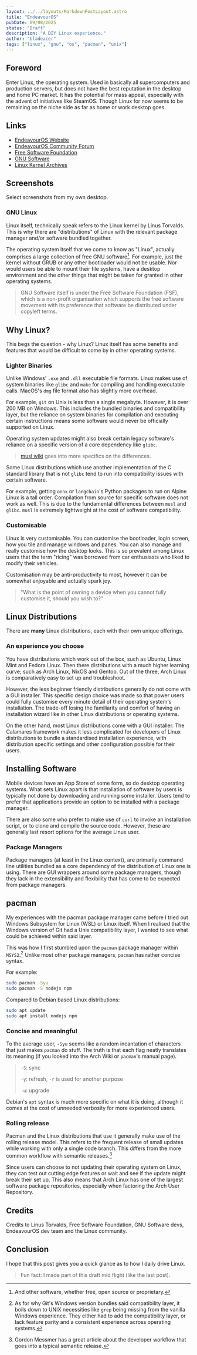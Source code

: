 ```yaml
---
layout: ../../layouts/MarkdownPostLayout.astro
title: "EndeavourOS"
pubDate: 09/08/2025
status: "Draft"
description: "A DIY Linux experience."
author: "bladeacer"
tags: ["linux", "gnu", "os", "pacman", "unix"]
---
```


## Foreword
Enter Linux, the operating system. Used in basically all supercomputers and
production servers, but does not have the best reputation in the desktop and
home PC market. It has the potential for mass appeal, especially with the
advent of initiatives like SteamOS. Though Linux for now seems to be remaining
on the niche side as far as home or work desktop goes.

## Links
- [EndeavourOS Website](https://endeavouros.com/)
- [EndeavourOS Community Forum](https://forum.endeavouros.com/)
- [Free Software Foundation](https://www.fsf.org/)
- [GNU Software](https://www.gnu.org/software/software.en.html)
- [Linux Kernel Archives](https://www.kernel.org/)

## Screenshots
Select screenshots from my own desktop.

### GNU Linux
Linux itself, technically speak refers to the Linux kernel by Linus Torvalds.
This is why there are "distributions" of Linux with the relevant package manager
and/or software bundled together.

The operating system itself that we come to know as "Linux", actually comprises
a large collection of free GNU software[^1]. For example, just the kernel without
GRUB or any other bootloader would not be usable. Nor would users be able to
mount their file systems, have a desktop environment and the other things that
might be taken for granted in other operating systems.

> GNU Software itself is under the Free Software Foundation (FSF), which is a
> non-profit organisation which supports the free software movement
> with its preference that software be distributed under copyleft terms.

## Why Linux?
This begs the question - why Linux? Linux itself has some benefits and features
that would be difficult to come by in other operating systems.

### Lighter Binaries
Unlike Windows' `.exe` and `.dll` executable file formats. Linux makes use of system
binaries like `glibc` and `make` for compiling and handling executable calls. MacOS's
`dmg` file format also has slightly more overhead.

For example, `git` on Unix is less than a single megabyte. However, it is over
200 MB on Windows. This includes the bundled binaries and compatibility layer,
but the reliance on system binaries for compilation and executing certain instructions
means some software would never be officially supported on Linux.

Operating system updates might also break certain legacy software's reliance on
a specific version of a core dependency like `glibc`.

> [musl wiki](https://wiki.musl-libc.org/functional-differences-from-glibc.html)
> goes into more specifics on the differences.

Some Linux distributions which use another implementation of the C standard
library that is not `glibc` tend to run into compatibility issues with certain software.

For example, getting `onnx` or `langchain`'s Python packages to run on Alpine
Linux is a tall order. Compilation from source for specific software does not
work as well. This is due to the fundamental differences between `musl` and `glibc`.
`musl` is extremely lightweight at the cost of software compatibility.

### Customisable
Linux is very customisable. You can customise the bootloader, login screen, how
you tile and manage windows and panes. You can also manage and really customise how
the desktop looks. This is so prevalent among Linux users that the term "ricing"
was borrowed from car enthusiasts who liked to modify their vehicles.

Customisation may be anti-productivity to most, however it can be somewhat enjoyable
and actually spark joy.

> "What is the point of owning a device when you cannot fully customise it,
> should you wish to?"

## Linux Distributions
There are **many** Linux distributions, each with their own unique offerings.

### An experience you choose
You have distributions which work out of the box, such as Ubuntu, Linux Mint and
Fedora Linux. Then there distributions with a much higher learning curve; such
as Arch Linux, NixOS and Gentoo. Out of the three, Arch Linux is comparatively easy
to set up and troubleshoot.

However, the less beginner friendly distributions generally do not come with a GUI
installer. This specific design choice was made so that power users could fully
customise every minute detail of their operating system's installation. The trade-off
losing the familiarity and comfort of having an installation wizard like in other
Linux distributions or operating systems.

On the other hand, most Linux distributions come with a GUI installer. The
Calamares framework makes it less complicated for developers of Linux distributions
to bundle a standardised installation experience, with distribution specific settings
and other configuration possible for their users.

## Installing Software
Mobile devices have an App Store of some form, so do desktop operating systems.
What sets Linux apart is that installation of software by users is typically not
done by downloading and running some installer. Users tend to prefer that
applications provide an option to be installed with a package manager.

There are also some who prefer to make use of `curl` to invoke an installation script,
or to clone and compile the source code. However, these are generally last resort
options for the average Linux user.

### Package Managers
Package managers (at least in the Linux context), are primarily command line utilities
bundled as a core dependency of the distribution of Linux one is using. There
are GUI wrappers around some package managers, though they lack in the extensibility
and flexibility that has come to be expected from package managers.

## pacman
My experiences with the pacman package manager came before I tried out Windows
Subsystem for Linux (WSL) or Linux itself. When I realised that the Windows
version of Git had a Unix compatibility layer, I wanted to see what could be
achieved within said layer.

This was how I first stumbled upon the `pacman` package manager within `MSYS2`.[^2]
Unlike most other package managers, `pacman` has rather concise syntax.

For example:
```bash
sudo pacman -Syu
sudo pacman -S nodejs npm
```

Compared to Debian based Linux distributions:
```bash
sudo apt update
sudo apt install nodejs npm
```

### Concise and meaningful
To the average user, `-Syu` seems like a random incantation of characters that
just makes `pacman` do stuff. The truth is that each flag neatly translates its
meaning (if you looked into the Arch Wiki or `pacman`'s manual page).

> `-S`: sync
>
> `-y`: refresh, `-r` is used for another purpose
>
> `-u`: upgrade

Debian's `apt` syntax is much more specific on what it is doing, although it
comes at the cost of unneeded verbosity for more experienced users.

### Rolling release
Pacman and the Linux distributions that use it generally make use of the rolling
release model. This refers to the frequent release of small updates while working
with only a single code branch. This differs from the more common workflow with
semantic releases.[^3]

Since users can choose to not updating their operating system on Linux, they can
test out cutting edge features or wait and see if the update might break their
set up.  This also means that Arch Linux has one of the largest software package
repositories, especially when factoring the Arch User Repository.

## Credits
Credits to Linus Torvalds, Free Software Foundation, GNU Software devs,
EndeavourOS dev team and the Linux community.

## Conclusion
I hope that this post gives you a quick glance as to how I daily drive Linux.

> Fun fact: I made part of this draft mid flight (like the last post).

[^1]: And other software, whether free, open source or proprietary.
[^2]: As for why Git's Windows version bundles said compatibility layer, it boils down to
UNIX necessities like `grep` being missing from the vanilla Windows experience. They either had
to add the compatibility layer, or lack feature parity and a consistent experience across operating systems.
[^3]: Gordon Messmer has a great article about the developer workflow that goes into a typical semantic release.
